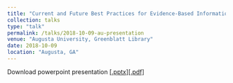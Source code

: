 ```yaml
---
title: "Current and Future Best Practices for Evidence-Based Information Seeking for Nursing"
collection: talks
type: "talk"
permalink: /talks/2018-10-09-au-presentation
venue: "Augusta University, Greenblatt Library"
date: 2018-10-09
location: "Augusta, GA"
---
```

Download powerpoint presentation [[.pptx]](https://academic.mattweirick.com/files/au-presentation-20181009.pptx)[[.pdf]](https://academic.mattweirick.com/files/au-presentation-20181009.pdf)

